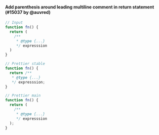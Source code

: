 #### Add parenthesis around leading multiline comment in return statement (#15037 by @auvred)

<!-- prettier-ignore -->
```jsx
// Input
function fn() {
  return (
    /**
     * @type {...}
     */ expresssion
  )
}

// Prettier stable
function fn() {
  return /**
   * @type {...}
   */ expresssion;
}

// Prettier main
function fn() {
  return (
    /**
     * @type {...}
     */ expresssion
  );
}
```
